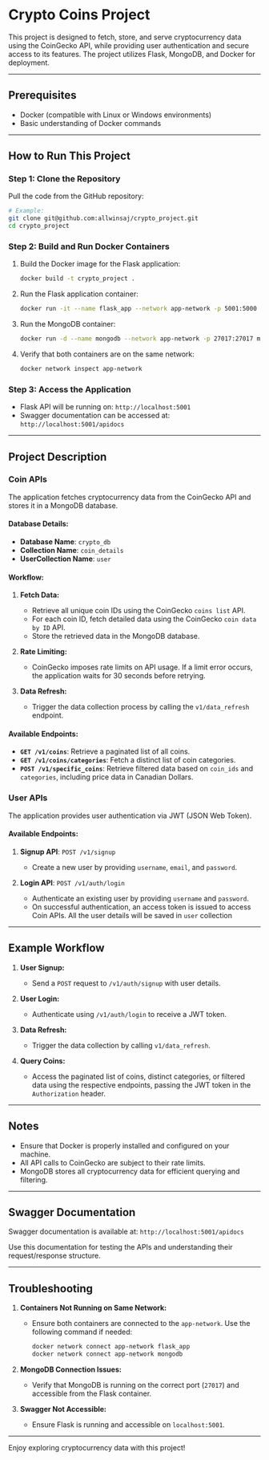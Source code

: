 # Crypto Coins Project

This project is designed to fetch, store, and serve cryptocurrency data using the CoinGecko API, while providing user authentication and secure access to its features. The project utilizes Flask, MongoDB, and Docker for deployment.

---

## Prerequisites

- Docker (compatible with Linux or Windows environments)
- Basic understanding of Docker commands

---

## How to Run This Project

### Step 1: Clone the Repository
Pull the code from the GitHub repository:
```bash
# Example:
git clone git@github.com:allwinsaj/crypto_project.git
cd crypto_project
```

### Step 2: Build and Run Docker Containers
1. Build the Docker image for the Flask application:
   ```bash
   docker build -t crypto_project .
   ```

2. Run the Flask application container:
   ```bash
   docker run -it --name flask_app --network app-network -p 5001:5000 crypto_project
   ```

3. Run the MongoDB container:
   ```bash
   docker run -d --name mongodb --network app-network -p 27017:27017 mongo
   ```

4. Verify that both containers are on the same network:
   ```bash
   docker network inspect app-network
   ```

### Step 3: Access the Application
- Flask API will be running on: `http://localhost:5001`
- Swagger documentation can be accessed at: `http://localhost:5001/apidocs`

---

## Project Description

### Coin APIs
The application fetches cryptocurrency data from the CoinGecko API and stores it in a MongoDB database.

#### Database Details:
- **Database Name**: `crypto_db`
- **Collection Name**: `coin_details`
- **UserCollection Name**: `user`

#### Workflow:
1. **Fetch Data:**
   - Retrieve all unique coin IDs using the CoinGecko `coins list` API.
   - For each coin ID, fetch detailed data using the CoinGecko `coin data by ID` API.
   - Store the retrieved data in the MongoDB database.

2. **Rate Limiting:**
   - CoinGecko imposes rate limits on API usage. If a limit error occurs, the application waits for 30 seconds before retrying.

3. **Data Refresh:**
   - Trigger the data collection process by calling the `v1/data_refresh` endpoint.

#### Available Endpoints:
- **`GET /v1/coins`**: Retrieve a paginated list of all coins.
- **`GET /v1/coins/categories`**: Fetch a distinct list of coin categories.
- **`POST /v1/specific_coins`**: Retrieve filtered data based on `coin_ids` and `categories`, including price data in Canadian Dollars.

### User APIs
The application provides user authentication via JWT (JSON Web Token).

#### Available Endpoints:
1. **Signup API**: `POST /v1/signup`
   - Create a new user by providing `username`, `email`, and `password`.

2. **Login API**: `POST /v1/auth/login`
   - Authenticate an existing user by providing `username` and `password`.
   - On successful authentication, an access token is issued to access Coin APIs.
All the user details will be saved in `user` collection
---

## Example Workflow
1. **User Signup:**
   - Send a `POST` request to `/v1/auth/signup` with user details.

2. **User Login:**
   - Authenticate using `/v1/auth/login` to receive a JWT token.

3. **Data Refresh:**
   - Trigger the data collection by calling `v1/data_refresh`.

4. **Query Coins:**
   - Access the paginated list of coins, distinct categories, or filtered data using the respective endpoints, passing the JWT token in the `Authorization` header.

---

## Notes
- Ensure that Docker is properly installed and configured on your machine.
- All API calls to CoinGecko are subject to their rate limits.
- MongoDB stores all cryptocurrency data for efficient querying and filtering.

---

## Swagger Documentation
Swagger documentation is available at: `http://localhost:5001/apidocs`

Use this documentation for testing the APIs and understanding their request/response structure.

---

## Troubleshooting
1. **Containers Not Running on Same Network:**
   - Ensure both containers are connected to the `app-network`. Use the following command if needed:
     ```bash
     docker network connect app-network flask_app
     docker network connect app-network mongodb
     ```

2. **MongoDB Connection Issues:**
   - Verify that MongoDB is running on the correct port (`27017`) and accessible from the Flask container.

3. **Swagger Not Accessible:**
   - Ensure Flask is running and accessible on `localhost:5001`.

---

Enjoy exploring cryptocurrency data with this project!